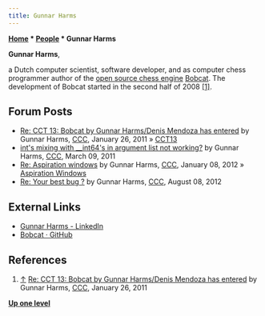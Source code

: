 ```yaml
---
title: Gunnar Harms
---
```

**[Home](Home "Home") * [People](People "People") * Gunnar Harms**

**Gunnar Harms**,

a Dutch computer scientist, software developer, and as computer chess programmer author of the [open source chess engine](Category:Open_Source "Category:Open Source") [Bobcat](Bobcat "Bobcat").
The development of Bobcat started in the second half of 2008 <a id="cite-note-1" href="#cite-ref-1">[1]</a>.

## Forum Posts

- [Re: CCT 13: Bobcat by Gunnar Harms/Denis Mendoza has entered](http://www.talkchess.com/forum3/viewtopic.php?f=2&t=37795&start=5) by Gunnar Harms, [CCC](CCC "CCC"), January 26, 2011 » [CCT13](CCT13 "CCT13")
- [int's mixing with \_\_int64's in argument list not working?](http://www.talkchess.com/forum3/viewtopic.php?f=7&t=38350) by Gunnar Harms, [CCC](CCC "CCC"), March 09, 2011
- [Re: Aspiration windows](http://www.talkchess.com/forum3/viewtopic.php?f=7&t=41870&start=3) by Gunnar Harms, [CCC](CCC "CCC"), January 08, 2012 » [Aspiration Windows](Aspiration_Windows "Aspiration Windows")
- [Re: Your best bug ?](http://www.talkchess.com/forum3/viewtopic.php?f=7&t=44706&start=21) by Gunnar Harms, [CCC](CCC "CCC"), August 08, 2012

## External Links

- [Gunnar Harms - LinkedIn](https://www.linkedin.com/in/gunnar-harms-70005a16)
- [Bobcat · GitHub](https://github.com/Bobcat)

## References

1. <a id="cite-ref-1" href="#cite-note-1">↑</a> [Re: CCT 13: Bobcat by Gunnar Harms/Denis Mendoza has entered](http://www.talkchess.com/forum3/viewtopic.php?t=37795&start=5) by Gunnar Harms, [CCC](CCC "CCC"), January 26, 2011

**[Up one level](People "People")**

